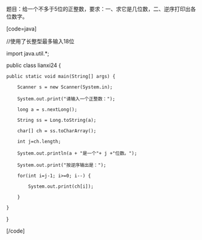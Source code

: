 题目：给一个不多于5位的正整数，要求：一、求它是几位数，二、逆序打印出各位数字。
[code=java]   
//使用了长整型最多输入18位
import java.util.*;
public class lianxi24 {
	public static void main(String[] args) {
		Scanner s = new Scanner(System.in);
		System.out.print("请输入一个正整数：");
		long a = s.nextLong();
		String ss = Long.toString(a);
		char[] ch = ss.toCharArray();
		int j=ch.length;
		System.out.println(a + "是一个"+ j +"位数。");
		System.out.print("按逆序输出是：");
		for(int i=j-1; i>=0; i--) {
			System.out.print(ch[i]);
		}
	}
}
[/code]